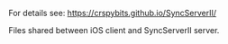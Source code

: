 For details see: https://crspybits.github.io/SyncServerII/

Files shared between iOS client and SyncServerII server.